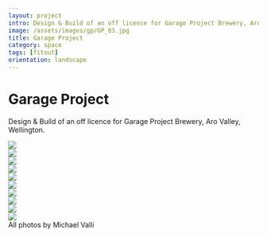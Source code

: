 ```yaml
---
layout: project
intro: Design & Build of an off licence for Garage Project Brewery, Aro Valley, Wellington. 
image: /assets/images/gp/GP_03.jpg
title: Garage Project
category: space
tags: [fitout]
orientation: landscape
---
```


# Garage Project

Design & Build of an off licence for Garage Project Brewery, Aro Valley, Wellington. 

<div class="image col_2">
<img src="/assets/images/gp/GP_03.jpg"/>
</div>
<div class="image col_2">
	<img src="/assets/images/gp/GP_01.jpg"/>
</div>
<div class="image">
	<img src="/assets/images/gp/GP_02.jpg"/>
</div>
<div class="image col_2">
	<img src="/assets/images/gp/GP_04.jpg"/>
</div>
<div class="image">
	<img src="/assets/images/gp/GP_05.jpg"/>
</div>
<div class="image">
	<img src="/assets/images/gp/GP_06.jpg"/>
</div>
<div class="image">
	<img src="/assets/images/gp/GP_07.jpg"/>
</div>
<div class="image col_2">
	<img src="/assets/images/gp/GP_10.jpg"/>
</div>
<div class="image">
	<img src="/assets/images/gp/GP_16.jpg"/>
</div>
<div class="image col_2">
	<img src="/assets/images/gp/GP_20.jpg"/>
</div>
All photos by Michael Valli